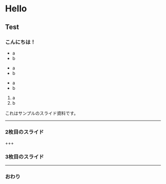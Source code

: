 
# Hello

## Test

### こんにちは！

* a
* b

+ a
+ b

- a
- b

1. a
1. b

これはサンプルのスライド資料です。


---


### 2枚目のスライド


+++


### 3枚目のスライド


---


### おわり
